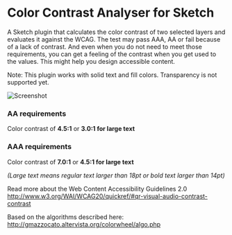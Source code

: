 # Color Contrast Analyser for Sketch

A Sketch plugin that calculates the color contrast of two selected layers and evaluates it against the WCAG. The test may pass AAA, AA or fail because of a lack of contrast. And even when you do not need to meet those requirements, you can get a feeling of the contrast when you get used to the values. This might help you design accessible content.

Note: This plugin works with solid text and fill colors. Transparency is not supported yet.

![Screenshot](https://dl.dropboxusercontent.com/u/974773/_keepalive/Sketch-Color-Contrast.png)

### AA requirements
Color contrast of **4.5:1** or **3.0:1 for large text**

### AAA requirements
Color contrast of **7.0:1** or **4.5:1 for large text**

_(Large text means regular text larger than 18pt or bold text larger than 14pt)_


Read more about the Web Content Accessibility Guidelines 2.0 
http://www.w3.org/WAI/WCAG20/quickref/#qr-visual-audio-contrast-contrast

Based on the algorithms described here: http://gmazzocato.altervista.org/colorwheel/algo.php